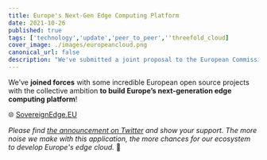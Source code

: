 ```yaml
---
title: Europe's Next-Gen Edge Computing Platform
date: 2021-10-26
published: true
tags: ['technology','update','peer_to_peer',''threefold_cloud]
cover_image: ./images/europeancloud.png
canonical_url: false
description: "We've submitted a joint proposal to the European Commission to build Europe's next-generation edge computing platform!"
---
```


We’ve **joined forces** with some incredible European open source projects with the collective ambition **to build Europe’s next-generation edge computing platform**!

🌐 [SovereignEdge.EU](https://sovereignedge.eu/MetaOS/)

*Please find [the announcement on Twitter](https://twitter.com/threefold_io/status/1452941932129312774) and show your support. The more noise we make with this application, the more chances for our ecosystem to develop Europe's edge cloud.* 🙏